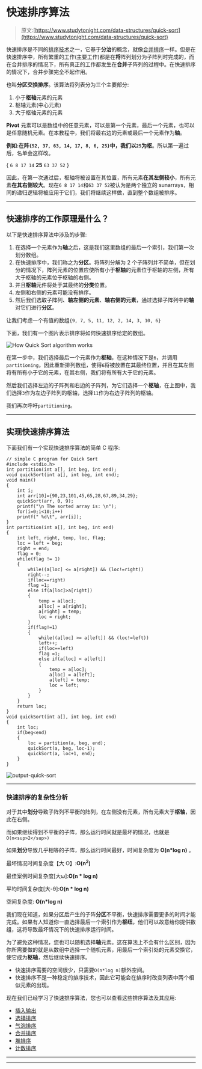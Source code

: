 # 快速排序算法

> 原文:[https://www.studytonight.com/data-structures/quick-sort](https://www.studytonight.com/data-structures/quick-sort)

快速排序是不同的[排序技术](introduction-to-sorting)之一，它基于**分治**的概念，就像[合并排序](merge-sort)一样。但是在快速排序中，所有繁重的工作(主要工作)都是在**将**阵列划分为子阵列时完成的，而在合并排序的情况下，所有真正的工作都发生在**合并**子阵列的过程中。在快速排序的情况下，合并步骤完全不起作用。

也叫**分区交换排序**。该算法将列表分为三个主要部分:

1.  小于**枢轴**元素的元素
2.  枢轴元素(中心元素)
3.  大于枢轴元素的元素

**Pivot** 元素可以是数组中的任意元素，可以是第一个元素，最后一个元素，也可以是任意随机元素。在本教程中，我们将最右边的元素或最后一个元素作为**轴**。

**例如:**在阵`{52, 37, 63, 14, 17, 8, 6, 25}`中，我们以`25`为**枢**。所以第一遍过后，名单会这样改。

{ `6 8 17 14` **25** `63 37 52` }

因此，在第一次通过后，枢轴将被设置在其位置，所有元素**在其左侧较小**，所有元素**在其右侧较大**。现在`6 8 17 14`和`63 37 52`被认为是两个独立的 sunarrays，相同的递归逻辑将被应用于它们，我们将继续这样做，直到整个数组被排序。

* * *

## 快速排序的工作原理是什么？

以下是快速排序算法中涉及的步骤:

1.  在选择一个元素作为**轴**之后，这是我们这里数组的最后一个索引，我们第一次划分数组。
2.  在快速排序中，我们称之为**分区**。将阵列分解为 2 个子阵列并不简单，但在划分的情况下，阵列元素的位置应使所有小于**枢轴**的元素位于枢轴的左侧，所有大于枢轴的元素位于枢轴的右侧。
3.  并且**枢轴**元件将处于其最终的**分类**位置。
4.  左侧和右侧的元素可能没有排序。
5.  然后我们选取子阵列、**轴左侧的元素**、**轴右侧的元素**，通过选择子阵列中的**轴**对它们进行**分区**。

让我们考虑一个有值的数组`{9, 7, 5, 11, 12, 2, 14, 3, 10, 6}`

下面，我们有一个图片表示排序将如何快速排序给定的数组。

![How Quick Sort algorithm works](../Images/ff3477354d54b9596403c79c5b729255.png)

在第一步中，我们选择最后一个元素作为**枢轴**，在这种情况下是`6`，并调用`partitioning`，因此重新排列数组，使得`6`将被放置在其最终位置，并且在其左侧将有所有小于它的元素，在其右侧，我们将有所有大于它的元素。

然后我们选择左边的子阵列和右边的子阵列，为它们选择一个**枢轴**，在上图中，我们选择`3`作为左边子阵列的枢轴，选择`11`作为右边子阵列的枢轴。

我们再次呼吁`partitioning`。

* * *

## 实现快速排序算法

下面我们有一个实现快速排序算法的简单 C 程序:

```
// simple C program for Quick Sort
#include <stdio.h>
int partition(int a[], int beg, int end);  
void quickSort(int a[], int beg, int end);  
void main()  
{  
    int i;  
    int arr[10]={90,23,101,45,65,28,67,89,34,29};  
    quickSort(arr, 0, 9);  
    printf("\n The sorted array is: \n");  
    for(i=0;i<10;i++)  
    printf(" %d\t", arr[i]);  
}  
int partition(int a[], int beg, int end)  
{  
    int left, right, temp, loc, flag;     
    loc = left = beg;  
    right = end;  
    flag = 0;  
    while(flag != 1)  
    {  
        while((a[loc] <= a[right]) && (loc!=right))  
        right--;  
        if(loc==right)  
        flag =1;  
        else if(a[loc]>a[right])  
        {  
            temp = a[loc];  
            a[loc] = a[right];  
            a[right] = temp;  
            loc = right;  
        }  
        if(flag!=1)  
        {  
            while((a[loc] >= a[left]) && (loc!=left))  
            left++;  
            if(loc==left)  
            flag =1;  
            else if(a[loc] < a[left])  
            {  
                temp = a[loc];  
                a[loc] = a[left];  
                a[left] = temp;  
                loc = left;  
            }  
        }  
    }  
    return loc;  
}  
void quickSort(int a[], int beg, int end)  
{  
    int loc;  
    if(beg<end)  
    {  
        loc = partition(a, beg, end);  
        quickSort(a, beg, loc-1);  
        quickSort(a, loc+1, end);  
    }  
} 
```

![output-quick-sort](../Images/dba2e6c1e48c19ea059dc8f50fcf8fff.png)

* * *

### 快速排序的复杂性分析

对于其中**划分**导致子阵列不平衡的阵列，在左侧没有元素，所有元素大于**枢轴**，因此在右侧。

而如果继续得到不平衡的子阵，那么运行时间就是最坏的情况，也就是`O(n<sup>2</sup>)`

如果**划分**导致几乎相等的子阵，那么运行时间最好，时间复杂度为 **O(n*log n)** 。

最坏情况时间复杂度【大 O】:**O(n<sup>2</sup>)**

最佳案例时间复杂度[大ω]:**O(n * log n)**

平均时间复杂度[大-θ]:**O(n * log n)**

空间复杂度: **O(n*log n)**

我们现在知道，如果分区后产生的子阵**分区**不平衡，快速排序需要更多的时间才能完成。如果有人知道你一直选择最后一个索引作为**枢纽**，他们可以故意给你提供数组，这将导致最坏情况下的快速排序运行时间。

为了避免这种情况，您也可以随机选择**轴**元素。这在算法上不会有什么区别，因为你所需要做的就是从数组中选择一个随机元素，用最后一个索引处的元素交换它，使它成为**枢轴**，然后继续快速排序。

*   快速排序需要的空间很少，只需要`O(n*log n)`额外空间。
*   快速排序不是一种稳定的排序技术，因此它可能会在排序时改变列表中两个相似元素的出现。

现在我们已经学习了快速排序算法，您也可以查看这些排序算法及其应用:

*   [插入输出](insertion-sorting)
*   [选择排序](selection-sorting)
*   [气泡排序](bubble-sort)
*   [合并排序](merge-sort)
*   [堆排序](heap-sort)
*   [计数排序](counting-sort)

* * *

* * *